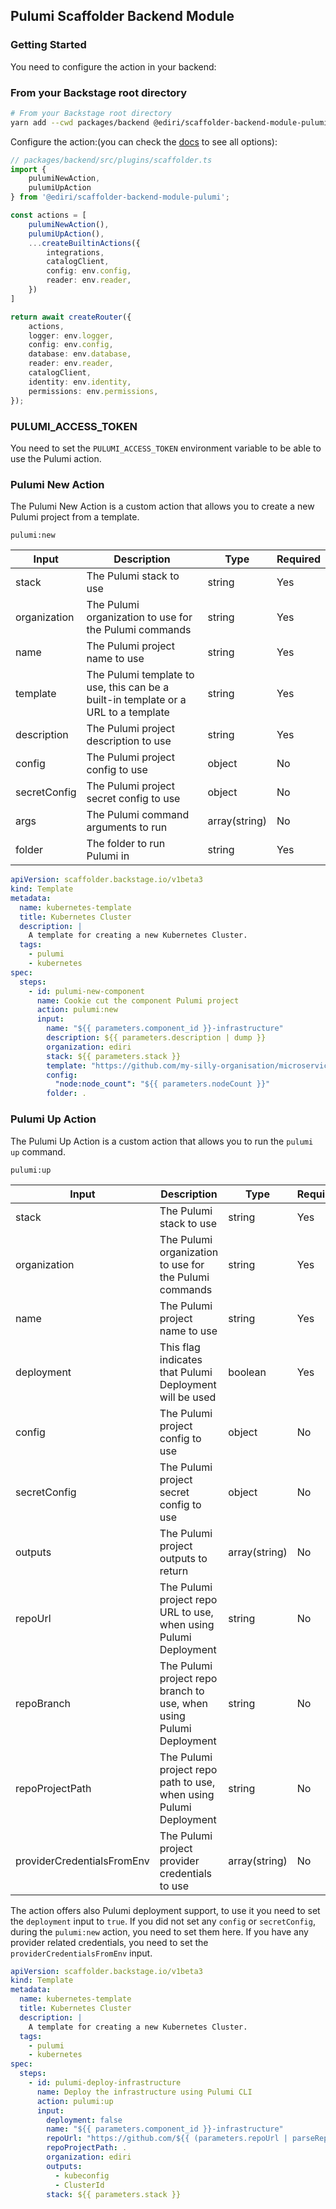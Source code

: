 ## Pulumi Scaffolder Backend Module

### Getting Started

You need to configure the action in your backend:

### From your Backstage root directory

```bash
# From your Backstage root directory
yarn add --cwd packages/backend @ediri/scaffolder-backend-module-pulumi
```

Configure the action:(you can check
the [docs](https://backstage.io/docs/features/software-templates/writing-custom-actions#registering-custom-actions) to
see all options):

```typescript
// packages/backend/src/plugins/scaffolder.ts
import {
    pulumiNewAction,
    pulumiUpAction
} from '@ediri/scaffolder-backend-module-pulumi';

const actions = [
    pulumiNewAction(),
    pulumiUpAction(),
    ...createBuiltinActions({
        integrations,
        catalogClient,
        config: env.config,
        reader: env.reader,
    })
]

return await createRouter({
    actions,
    logger: env.logger,
    config: env.config,
    database: env.database,
    reader: env.reader,
    catalogClient,
    identity: env.identity,
    permissions: env.permissions,
});
```

### PULUMI_ACCESS_TOKEN

You need to set the `PULUMI_ACCESS_TOKEN` environment variable to be able to use the Pulumi action.

### Pulumi New Action

The Pulumi New Action is a custom action that allows you to create a new Pulumi project from a template.

`pulumi:new`

| Input        | Description                                                                        | Type          | Required |
|--------------|------------------------------------------------------------------------------------|---------------|----------|
| stack        | The Pulumi stack to use                                                            | string        | Yes      |
| organization | The Pulumi organization to use for the Pulumi commands                             | string        | Yes      |
| name         | The Pulumi project name to use                                                     | string        | Yes      |
| template     | The Pulumi template to use, this can be a built-in template or a URL to a template | string        | Yes      |
| description  | The Pulumi project description to use                                              | string        | Yes      |
| config       | The Pulumi project config to use                                                   | object        | No       |
| secretConfig | The Pulumi project secret config to use                                            | object        | No       |
| args         | The Pulumi command arguments to run                                                | array(string) | No       |
| folder       | The folder to run Pulumi in                                                        | string        | Yes      |

```yaml
apiVersion: scaffolder.backstage.io/v1beta3
kind: Template
metadata:
  name: kubernetes-template
  title: Kubernetes Cluster
  description: |
    A template for creating a new Kubernetes Cluster.
  tags:
    - pulumi
    - kubernetes
spec:
  steps:
    - id: pulumi-new-component
      name: Cookie cut the component Pulumi project
      action: pulumi:new
      input:
        name: "${{ parameters.component_id }}-infrastructure"
        description: ${{ parameters.description | dump }}
        organization: ediri
        stack: ${{ parameters.stack }}
        template: "https://github.com/my-silly-organisation/microservice-civo/tree/main/infrastructure-${{ parameters.cloud }}-${{ parameters.language }}"
        config:
          "node:node_count": "${{ parameters.nodeCount }}"
        folder: .
```


### Pulumi Up Action

The Pulumi Up Action is a custom action that allows you to run the `pulumi up` command.

`pulumi:up`

| Input                      | Description                                                         | Type          | Required |
|----------------------------|---------------------------------------------------------------------|---------------|----------|
| stack                      | The Pulumi stack to use                                             | string        | Yes      |
| organization               | The Pulumi organization to use for the Pulumi commands              | string        | Yes      |
| name                       | The Pulumi project name to use                                      | string        | Yes      |
| deployment                 | This flag indicates that Pulumi Deployment will be used             | boolean       | Yes      |
| config                     | The Pulumi project config to use                                    | object        | No       |
| secretConfig               | The Pulumi project secret config to use                             | object        | No       |
| outputs                    | The Pulumi project outputs to return                                | array(string) | No       |
| repoUrl                    | The Pulumi project repo URL to use, when using Pulumi Deployment    | string        | No       |
| repoBranch                 | The Pulumi project repo branch to use, when using Pulumi Deployment | string        | No       |
| repoProjectPath            | The Pulumi project repo path to use, when using Pulumi Deployment   | string        | No       |
| providerCredentialsFromEnv | The Pulumi project provider credentials to use                      | array(string) | No       |

The action offers also Pulumi deployment support, to use it you need to set the `deployment` input to `true`. If you did
not set any `config` or `secretConfig`, during the `pulumi:new` action, you need to set them here. If you have any
provider related credentials, you need to set the `providerCredentialsFromEnv` input.


```yaml
apiVersion: scaffolder.backstage.io/v1beta3
kind: Template
metadata:
  name: kubernetes-template
  title: Kubernetes Cluster
  description: |
    A template for creating a new Kubernetes Cluster.
  tags:
    - pulumi
    - kubernetes
spec:
  steps:
    - id: pulumi-deploy-infrastructure
      name: Deploy the infrastructure using Pulumi CLI
      action: pulumi:up
      input:
        deployment: false
        name: "${{ parameters.component_id }}-infrastructure"
        repoUrl: "https://github.com/${{ (parameters.repoUrl | parseRepoUrl)['owner'] }}/${{ (parameters.repoUrl | parseRepoUrl)['repo'] }}"
        repoProjectPath: .
        organization: ediri
        outputs:
          - kubeconfig
          - ClusterId
        stack: ${{ parameters.stack }}
```
